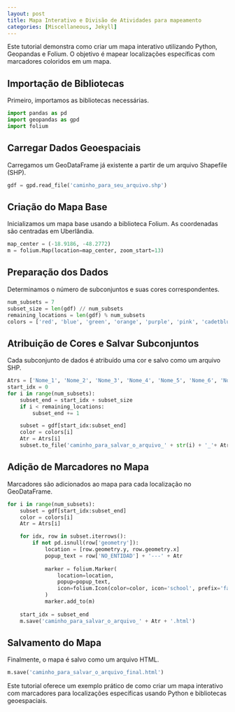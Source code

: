 ```yaml
---
layout: post
title: Mapa Interativo e Divisão de Atividades para mapeamento
categories: [Miscellaneous, Jekyll]
---
```


Este tutorial demonstra como criar um mapa interativo utilizando Python, Geopandas e Folium. O objetivo é mapear localizações específicas com marcadores coloridos em um mapa.

## Importação de Bibliotecas
Primeiro, importamos as bibliotecas necessárias.
```python
import pandas as pd
import geopandas as gpd
import folium
```

## Carregar Dados Geoespaciais
Carregamos um GeoDataFrame já existente a partir de um arquivo Shapefile (SHP).
```python
gdf = gpd.read_file('caminho_para_seu_arquivo.shp')
```

## Criação do Mapa Base
Inicializamos um mapa base usando a biblioteca Folium. As coordenadas são centradas em Uberlândia.
```python
map_center = (-18.9186, -48.2772)
m = folium.Map(location=map_center, zoom_start=13)
```

## Preparação dos Dados
Determinamos o número de subconjuntos e suas cores correspondentes.
```python
num_subsets = 7
subset_size = len(gdf) // num_subsets
remaining_locations = len(gdf) % num_subsets
colors = ['red', 'blue', 'green', 'orange', 'purple', 'pink', 'cadetblue']
```

## Atribuição de Cores e Salvar Subconjuntos
Cada subconjunto de dados é atribuído uma cor e salvo como um arquivo SHP.
```python
Atrs = ['Nome_1', 'Nome_2', 'Nome_3', 'Nome_4', 'Nome_5', 'Nome_6', 'Nome_7']
start_idx = 0
for i in range(num_subsets):
    subset_end = start_idx + subset_size
    if i < remaining_locations:
        subset_end += 1

    subset = gdf[start_idx:subset_end]
    color = colors[i]
    Atr = Atrs[i]
    subset.to_file('caminho_para_salvar_o_arquivo_' + str(i) + '_'+ Atr + '.shp', driver='ESRI Shapefile')
```

## Adição de Marcadores no Mapa
Marcadores são adicionados ao mapa para cada localização no GeoDataFrame.
```python
for i in range(num_subsets):
    subset = gdf[start_idx:subset_end]
    color = colors[i]
    Atr = Atrs[i]

    for idx, row in subset.iterrows():
        if not pd.isnull(row['geometry']):
            location = [row.geometry.y, row.geometry.x]
            popup_text = row['NO_ENTIDAD'] + '---' + Atr
        
            marker = folium.Marker(
                location=location,
                popup=popup_text,
                icon=folium.Icon(color=color, icon='school', prefix='fa')
            )
            marker.add_to(m)
    
    start_idx = subset_end
    m.save('caminho_para_salvar_o_arquivo_' + Atr + '.html')
```

## Salvamento do Mapa
Finalmente, o mapa é salvo como um arquivo HTML.
```python
m.save('caminho_para_salvar_o_arquivo_final.html')
```

Este tutorial oferece um exemplo prático de como criar um mapa interativo com marcadores para localizações específicas usando Python e bibliotecas geoespaciais.

```
